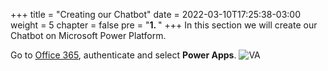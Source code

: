 +++
title = "Creating our Chatbot"
date = 2022-03-10T17:25:38-03:00
weight = 5
chapter = false
pre = "<b>1. </b>"
+++
In this section we will create our Chatbot on Microsoft Power Platform. 

Go to [Office 365](https://office.com), authenticate and select **Power Apps**.
![VA](/images/va01.png?height=350px)